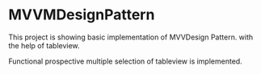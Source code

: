 # MVVMDesignPattern

This project is showing basic implementation of MVVDesign Pattern.
with the help of tableview.


Functional prospective multiple selection of tableview is implemented.
